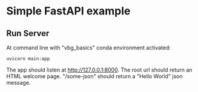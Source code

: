 # Simple FastAPI example

## Run Server
At command line with "vbg_basics" conda environment activated:
```
uvicorn main:app
```

The app should listen at http://127.0.0.1:8000. 
The root url should return an HTML welcome page.
"/some-json" should return a "Hello World" json message.